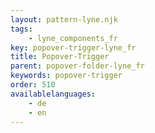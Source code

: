 ```yaml
---
layout: pattern-lyne.njk
tags: 
    - lyne_components_fr
key: popover-trigger-lyne_fr
title: Popover-Trigger
parent: popover-folder-lyne_fr
keywords: popover-trigger
order: 510
availablelanguages: 
    - de
    - en
---
```


